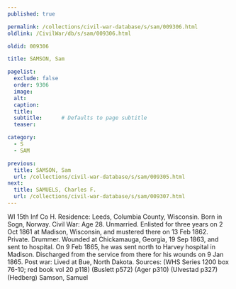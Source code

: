 ```yaml
---
published: true

permalink: /collections/civil-war-database/s/sam/009306.html
oldlink: /CivilWar/db/s/sam/009306.html

oldid: 009306

title: SAMSON, Sam

pagelist:
  exclude: false
  order: 9306
  image: 
  alt:
  caption:
  title:
  subtitle:      # Defaults to page subtitle
  teaser:

category: 
  - S 
  - SAM

previous:
  title: SAMSON, Sam
  url: /collections/civil-war-database/s/sam/009305.html  
next:
  title: SAMUELS, Charles F.
  url: /collections/civil-war-database/s/sam/009307.html   
---
```

WI 15th Inf Co H. Residence: Leeds, Columbia County, Wisconsin. Born in Sogn, Norway. Civil War: Age 28. Unmarried. Enlisted for three years on 2 Oct 1861 at Madison, Wisconsin, and mustered there on 13 Feb 1862. Private. Drummer. Wounded at Chickamauga, Georgia, 19 Sep 1863, and sent to hospital. On 9 Feb 1865, he was sent north to Harvey hospital in Madison. Discharged from the service from there for his wounds on 9 Jan 1865. Post war: Lived at Bue, North Dakota. Sources: (WHS Series 1200 box 76-10; red book vol 20 p118) (Buslett p572) (Ager p310) (Ulvestad p327) (Hedberg) &#147;Samson, Samuel&#148;